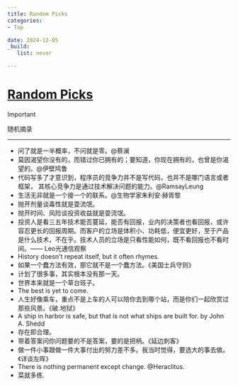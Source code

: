 ```yaml
---
title: Random Picks
categories:
- Top

date: 2024-12-05
_build:
   list: never

---
```


# [Random Picks](https://github.com/chinobing/chinobing.github.io/issues/17)

> [!IMPORTANT]
> 随机摘录

---
- 问了就是一半概率，不问就是零。@蔡澜
- 莫因渴望你没有的，而错过你已拥有的；要知道，你现在拥有的，也曾是你渴望的。@伊壁鸠鲁
- 代码写多了才意识到，程序员的竞争力并不是写代码，也并不是哪门语言或者框架， 其核心竞争力是通过技术解决问题的能力。@RamsayLeung
- 生活无非就是一个接一个的联系。@生物学家朱利安·赫胥黎
- 抛开剂量谈毒性就是耍流氓。
- 抛开时间、风险谈投资收益就是耍流氓。
- 投资人是看三五年技术能否蔓延，能否有回报，业内的决策者也看回报，或许容忍更长的回报周期。而客户的立场是体积小、功耗低，便宜更好，至于产品是什么技术，不在乎。技术人员的立场是只看性能如何，既不看回报也不看时间。—— Leo光通信观察
- History doesn't repeat itself, but it often rhymes.
- 如果一个蠢方法有效，那它就不是一个蠢方法。《美国士兵守则》
- 计划了很多事，其实根本没有那一天。
- 世界本来就是一个草台班子。
- The best is yet to come.
- 人生好像乘车，重点不是上车的人可以陪你去到哪个站，而是你们一起欣赏过那些风景。《破.地狱》
-  A ship in harbor is safe, but that is not what ships are built for.  by John A. Shedd
- 存在即合理。
- 带着答案问你问题要的不是答案，要的是把柄。《延边刺客》
- 做一件小事跟做一件大事付出的努力差不多。我当时觉得，要选大的事去做。《详谈左晖》
- There is nothing permanent except change. @Heraclitus.
- 菜就多练.